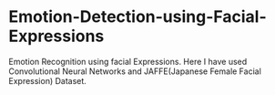 # Emotion-Detection-using-Facial-Expressions

Emotion Recognition using facial Expressions. Here I have used Convolutional Neural Networks and JAFFE(Japanese Female Facial Expression) Dataset.
